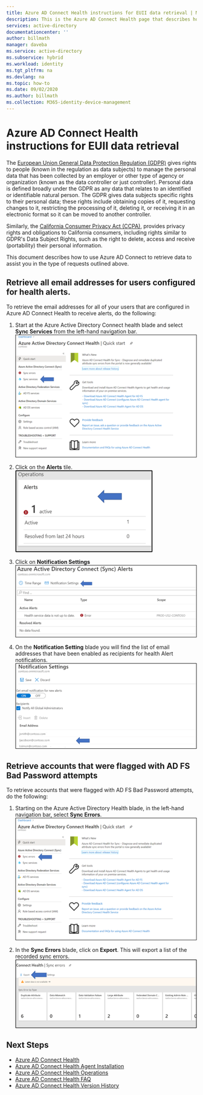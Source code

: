 ```yaml
---
title: Azure AD Connect Health instructions for EUII data retrieval | Microsoft Docs
description: This is the Azure AD Connect Health page that describes how to retrieve all email addresses for users that are configured as email recipients for health alerts.
services: active-directory
documentationcenter: ''
author: billmath
manager: daveba
ms.service: active-directory
ms.subservice: hybrid
ms.workload: identity
ms.tgt_pltfrm: na
ms.devlang: na
ms.topic: how-to
ms.date: 09/02/2020
ms.author: billmath
ms.collection: M365-identity-device-management
---
```



# Azure AD Connect Health instructions for EUII data retrieval

The [European Union General Data Protection Regulation (GDPR)](https://ec.europa.eu/info/law/law-topic/data-protection_en) gives rights to people (known in the regulation as data subjects) to manage the personal data that has been collected by an employer or other type of agency or organization (known as the data controller or just controller). Personal data is defined broadly under the GDPR as any data that relates to an identified or identifiable natural person. The GDPR gives data subjects specific rights to their personal data; these rights include obtaining copies of it, requesting changes to it, restricting the processing of it, deleting it, or receiving it in an electronic format so it can be moved to another controller. 

Similarly, the [California Consumer Privacy Act (CCPA)](https://docs.microsoft.com/microsoft-365/compliance/offering-ccpa?view=o365-worldwide), provides privacy rights and obligations to California consumers, including rights similar to GDPR's Data Subject Rights, such as the right to delete, access and receive (portability) their personal information. 

This document describes how to use Azure AD Connect to retrieve data to assist you in the type of requests outlined above.

## Retrieve all email addresses for users configured for health alerts.

To retrieve the email addresses for all of your users that are configured in Azure AD Connect Health to receive alerts, do the following:

1.	Start at the Azure Active Directory Connect health blade and select **Sync Services** from the left-hand navigation bar.
 ![Sync Services](./media/how-to-connect-health-data-retrieval/retrieve1.png)

2.	Click on the **Alerts** tile.</br>
 ![Alert](./media/how-to-connect-health-data-retrieval/retrieve3.png)

3.	Click on **Notification Settings**
 ![Notification](./media/how-to-connect-health-data-retrieval/retrieve4.png)

4.	On the **Notification Setting** blade you will find the list of email addresses that have been enabled as recipients for health Alert notifications.
 ![Emails](./media/how-to-connect-health-data-retrieval/retrieve5a.png)
 
## Retrieve accounts that were flagged with AD FS Bad Password attempts

To retrieve accounts that were flagged with AD FS Bad Password attempts, do the following:

1.	Starting on the Azure Active Directory Health blade, in the left-hand navigation bar, select **Sync Errors**.
 ![Sync errors](./media/how-to-connect-health-data-retrieval/retrieve6.png)

2.	In the **Sync Errors** blade, click on **Export**. This will export a list of the recorded sync errors.
 ![Export](./media/how-to-connect-health-data-retrieval/retrieve7.png)

## Next Steps
* [Azure AD Connect Health](./whatis-azure-ad-connect.md)
* [Azure AD Connect Health Agent Installation](how-to-connect-health-agent-install.md)
* [Azure AD Connect Health Operations](how-to-connect-health-operations.md)
* [Azure AD Connect Health FAQ](reference-connect-health-faq.md)
* [Azure AD Connect Health Version History](reference-connect-health-version-history.md)